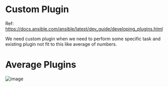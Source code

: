 Custom Plugin
================
Ref: https://docs.ansible.com/ansible/latest/dev_guide/developing_plugins.html

We need custom plugin when we need to perform some specific task and existing plugin not fit to this like average of numbers.

Average Plugins
==================

![image](https://github.com/user-attachments/assets/55c35f1d-34d1-47d5-bbeb-f8c62c6e5802)



